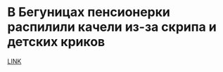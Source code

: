 # В Бегуницах пенсионерки распилили качели из-за скрипа и детских криков



[LINK](https://varlamov.ru/3593463.html)